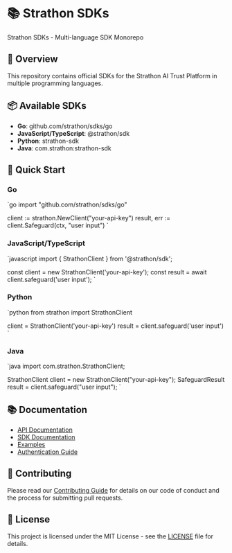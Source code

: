 # 📚 Strathon SDKs

Strathon SDKs - Multi-language SDK Monorepo

## 🎯 Overview

This repository contains official SDKs for the Strathon AI Trust Platform in multiple programming languages.

## 📦 Available SDKs

- **Go**: github.com/strathon/sdks/go
- **JavaScript/TypeScript**: @strathon/sdk
- **Python**: strathon-sdk
- **Java**: com.strathon:strathon-sdk

## 🚀 Quick Start

### Go

`go
import "github.com/strathon/sdks/go"

client := strathon.NewClient("your-api-key")
result, err := client.Safeguard(ctx, "user input")
`

### JavaScript/TypeScript

`javascript
import { StrathonClient } from '@strathon/sdk';

const client = new StrathonClient('your-api-key');
const result = await client.safeguard('user input');
`

### Python

`python
from strathon import StrathonClient

client = StrathonClient('your-api-key')
result = client.safeguard('user input')
`

### Java

`java
import com.strathon.StrathonClient;

StrathonClient client = new StrathonClient("your-api-key");
SafeguardResult result = client.safeguard("user input");
`

## 📚 Documentation

- [API Documentation](https://docs.strathon.com.br/api)
- [SDK Documentation](https://docs.strathon.com.br/sdks)
- [Examples](./examples/)
- [Authentication Guide](https://docs.strathon.com.br/authentication)

## 🤝 Contributing

Please read our [Contributing Guide](https://github.com/strathon/core-api/blob/main/CONTRIBUTING.md) for details on our code of conduct and the process for submitting pull requests.

## 📄 License

This project is licensed under the MIT License - see the [LICENSE](LICENSE) file for details.